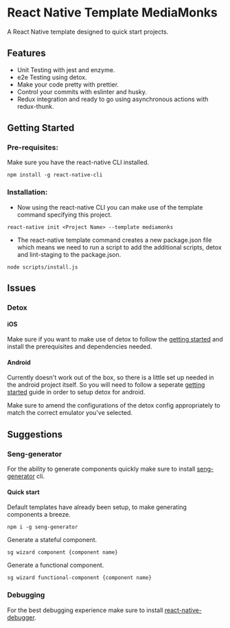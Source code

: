 # React Native Template MediaMonks

A React Native template designed to quick start projects.
 
## Features
- Unit Testing with jest and enzyme.
- e2e Testing using detox.
- Make your code pretty with prettier.
- Control your commits with eslinter and husky.
- Redux integration and ready to go using asynchronous actions with redux-thunk.


##  Getting Started

### Pre-requisites:
Make sure you have the react-native CLI installed.
```
npm install -g react-native-cli
```

### Installation:
- Now using the react-native CLI you can make use of the template command specifying this project.
 
```
react-native init <Project Name> --template mediamonks
```
- The react-native template command creates a new package.json file which means we need to run a script to add the additional scripts, detox and lint-staging to the package.json.
```
node scripts/install.js
```

## Issues

### Detox

#### iOS

Make sure if you want to make use of detox to follow the [getting started](https://github.com/wix/detox/blob/master/docs/Introduction.GettingStarted.md) and install the prerequisites and dependencies needed.
#### Android

Currently doesn't work out of the box, so there is a little set up needed in the android project itself. So you will need to follow a seperate [getting started](https://github.com/wix/detox/blob/master/docs/Introduction.Android.md) guide in order to setup detox for android.

Make sure to amend the configurations of the detox config appropriately to match the correct emulator you've selected.


## Suggestions
### Seng-generator
For the ability to generate components quickly make sure to install [seng-generator](https://github.com/mediamonks/seng-generator) cli.

#### Quick start
Default templates have already been setup, to make generating components a breeze.
```
npm i -g seng-generator
```
Generate a stateful component.
```
sg wizard component {component name}
```
Generate a functional component.
```
sg wizard functional-component {component name}
```
### Debugging
For the best debugging experience make sure to install [react-native-debugger](https://github.com/jhen0409/react-native-debugger).








